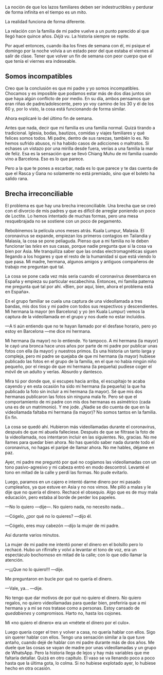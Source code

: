 La noción de que los lazos familiares deben ser indestructibles y perdurar de forma infinita en el tiempo es un mito.

La realidad funciona de forma diferente.

La relación con la familia de mi padre vuelve a un punto parecido al que llegó hace quince años. *Déjà vu*. La historia siempre se repite. 

Por aquel entonces, cuando iba los fines de semana con él, mi psique el domingo por la noche volvía a un estado peor del que estaba el viernes al salir de clase. Tener que volver un fin de semana con peor cuerpo que el que tenía el viernes era indeseable.

## Somos incompatibles

Creo que la conclusión es que mi padre y yo somos incompatibles. Chocamos y es imposible que podamos estar más de dos días juntos sin que haya algún conflicto de por medio. En su día, ambos pensamos que eran riñas de padre/adolescente, pero yo voy camino de los 30 y él de los 60 y, por lo visto, la cosa está funcionando de forma similar.

Ahora explicaré lo del último fin de semana.

Antes que nada, decir que mi familia es una familia normal. Quizá tirando a tradicional. Iglesia, bodas, bautizos, comidas y viajes familiares y qué felices somos todos. Mi padre, dentro de sus rarezas, también lo es. No hemos sufrido abusos, ni ha habido casos de adicciones o maltratos. Si echases un vistazo por una mirilla desde fuera, verías a una familia la mar de feliz. Esa es la sensación que se llevó Chiang Muhu de mi familia cuando vino a Barcelona. Eso es lo que parece.

Pero a la que te pones a escarbar, nada es lo que parece y te das cuenta de que el Rasca y Gana no solamente no está premiado, sino que el boleto ha salido rana. 

## Brecha irreconciliable

El problema es que hay una brecha irreconciliable. Una brecha que se creó con el divorcio de mis padres y que es difícil de arreglar poniendo un poco de Loctite. Lo hemos intentado de muchas formas, pero una mesa resquebrajada no se sostiene con un poco de pegamento.

Rebobinemos la película unos meses atrás. Kuala Lumpur, Malasia. El coronavirus se expande, empiezan los primeros contagios en Tailandia y Malasia, la cosa se pone peliaguda. Pienso que a mi familia no le deben funcionar las *teles* en sus casas, porque nadie pregunta que si la cosa va bien por Asia. Me tranquiliza saber que las ondas electromagnéticas siguen llegando a los hogares y que el resto de la humanidad sí que está viendo lo que pasa. Mi madre, hermana, algunos amigos y antiguos compañeros de trabajo me preguntan qué tal. 

La cosa se pone cada vez más seria cuando el coronavirus desembarca en España y empieza su particular escabechina. Entonces, mi familia paterna me pregunta qué tal por ahí. «Bien, por aquí, bien, ahora el problema está en España». 

En el grupo familiar se cuela una captura de una videollamada a tres bandas, mis dos tíos y mi padre con todos sus respectivos y descendientes. Mi hermana la mayor (en Barcelona) y yo (en Kuala Lumpur) vemos la captura de la videollamada en el grupo y nos duele no estar incluídos. 

—A ti aún entiendo que no te hayan llamado por el desfase horario, pero yo estoy en Barcelona —me dice mi hermana.

Mi hermana (la mayor) no lo entiende. Yo tampoco. A mi hermana (la mayor) le cayó una bronca hace unos años por parte de mi padre por publicar unas fotos con ella (la mayor) y nuestros primos. Es una historia un tanto larga y compleja, pero mi padre se quejaba de que mi hermana (la mayor) hubiese publicado las fotos en el grupo de la familia, en el que no había ningún niño pequeño, por el riesgo de que mi hermana (la pequeña) pudiese coger el móvil de un adulto y verlas. Absurdo y dantesco.

Mira tú por donde que, si escupes hacia arriba, el escupitajo te acaba cayendo y en esta ocasión ha sido mi hermana (la pequeña) la que ha publicado la foto sin incluir a mi hermana (la mayor). Sé que mis dos hermanas publicaron las fotos sin ninguna mala fe. Pero sé que el comportamiento de mi padre con mis dos hermanas es asimétrico (cada una es de un matrimonio). Y me jode. ¿Nadie se dio cuenta de que en la videollamada faltaba mi hermana (la mayor)? No somos tantos en la familia. En fin.

La cosa se quedó ahí. Hubieron más videollamadas durante el coronavirus, después de que mi abuela falleciese. Después de que se filtrase la foto de la videollamada, nos intentaron incluir en las siguientes. No, gracias. No me llames para quedar bien ahora. No has querido saber nada durante todo el coronavirus, no hagas el paripé de llamar ahora. No me hables, déjame en paz. 

Ayer, mi padre me preguntó por qué no cogíamos las videollamadas con un tono pasivo-agresivo y mi cabeza entró en modo descontrol. Levanté el tono en mitad de la calle y perdí las formas. No pude evitarlo.

Luego, paramos en un cajero e intentó darme dinero por mi pasado cumpleaños, ya que estuve en Asia y no nos vimos. Me pilló a malas y le dije que no quería el dinero. Rechacé el obsequio. Algo que es de muy mala educación, pero estaba al borde de perder los papeles.

—No lo quiero —dije—. No quiero nada, no necesito nada...

—Cógelo, ¿por qué no lo quieres? —dijo él.

—Cógelo, eres muy cabezón —dijo la mujer de mi padre.

Así durante varios minutos.

La mujer de mi padre me intentó poner el dinero en el bolsillo pero lo rechacé. Hubo un rifirrafe y volví a levantar el tono de voz, era un espectáculo bochornoso en mitad de la calle; con lo que odio llamar la atención.

—¡¡¡Que no lo quiero!!! —dije. 

Me preguntaron en bucle por qué no quería el dinero. 

—Vale, ya... —dije.

No tengo que dar motivos de por qué no quiero el dinero. No quiero regalos, no quiero videollamadas para quedar bien, preferiría que a mi hermana y a mí se nos tratase como a personas. Estoy cansado de *quedabienes* y compromisos. Harto no, hasta los cojones.

Mi «no quiero el dinero» era un «métete el dinero por el culo». 

Luego quería coger el tren y volver a casa, no quería hablar con ellos. Sigo sin querer hablar con ellos. Tengo una sensación similar a la que tuve antaño, cuando dejé de hablar con mi padre durante más de dos años. Me duele que las cosas se vayan de madre por unas videollamadas y un grupo de WhatsApp. Pero la historia llega de lejos y hay más variables que me faltaría detallar. Quizá en otro capítulo. El vaso se va llenando poco a poco hasta que la última gota, lo colma. Si no hubiese explotado ayer, lo hubiese hecho en otra ocasión. 